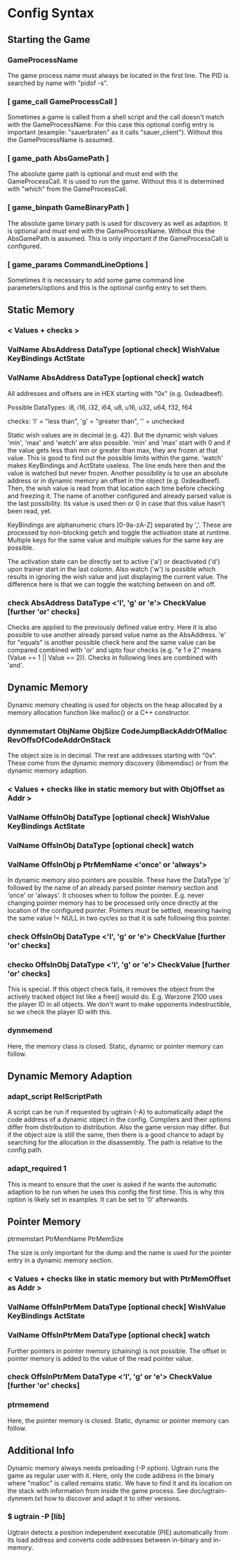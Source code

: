 # Config Syntax

## Starting the Game

### GameProcessName

The game process name must always be located in the first line.
The PID is searched by name with "pidof -s".

### [ game_call GameProcessCall ]

Sometimes a game is called from a shell script and the call doesn't match
with the GameProcessName. For this case this optional config entry is
important (example: "sauerbraten" as it calls "sauer_client"). Without
this the GameProcessName is assumed.

### [ game_path AbsGamePath ]

The absolute game path is optional and must end with the GameProcessCall.
It is used to run the game. Without this it is determined with "which"
from the GameProcessCall.

### [ game_binpath GameBinaryPath ]

The absolute game binary path is used for discovery as well as adaption.
It is optional and must end with the GameProcessName. Without this the
AbsGamePath is assumed. This is only important if the GameProcessCall is
configured.

### [ game_params CommandLineOptions ]

Sometimes it is necessary to add some game command line parameters/options
and this is the optional config entry to set them.

## Static Memory

### < Values + checks >

### ValName AbsAddress DataType [optional check] WishValue KeyBindings ActState
### ValName AbsAddress DataType [optional check] watch

All addresses and offsets are in HEX starting with "0x" (e.g. 0xdeadbeef).

Possible DataTypes: i8, i16, i32, i64, u8, u16, u32, u64, f32, f64

checks: 'l' = "less than", 'g' = "greater than", '' = unchecked

Static wish values are in decimal (e.g. 42). But the dynamic wish values
'min', 'max' and 'watch' are also possible. 'min' and 'max' start with 0
and if the value gets less than min or greater than max, they are frozen
at that value. This is good to find out the possible limits within the
game. 'watch' makes KeyBindings and ActState useless. The line ends here
then and the value is watched but never frozen. Another possibility is
to use an absolute address or in dynamic memory an offset in the object
(e.g. 0xdeadbeef). Then, the wish value is read from that location each
time before checking and freezing it. The name of another configured and
already parsed value is the last possibility. Its value is used then or
0 in case that this value hasn't been read, yet.

KeyBindings are alphanumeric chars [0-9a-zA-Z] separated by ','. These are
processed by non-blocking getch and toggle the activation state at
runtime. Multiple keys for the same value and multiple values for the same
key are possible.

The activation state can be directly set to active ('a') or deactivated
('d') upon trainer start in the last colomn. Also watch ('w') is possible
which results in ignoring the wish value and just displaying the current
value. The difference here is that we can toggle the watching between on
and off.

### check AbsAddress DataType <'l', 'g' or 'e'> CheckValue [further 'or' checks]

Checks are applied to the previously defined value entry. Here it is also
possible to use another already parsed value name as the AbsAddress.
'e' for "equals" is another possible check here and the same value can be
compared combined with 'or' and upto four checks (e.g. "e 1 e 2" means
(Value == 1 || Value == 2)). Checks in following lines are combined with
'and'.


## Dynamic Memory

Dynamic memory cheating is used for objects on the heap allocated by a
memory allocation function like malloc() or a C++ constructor.

### dynmemstart ObjName ObjSize CodeJumpBackAddrOfMalloc RevOffsOfCodeAddrOnStack

The object size is in decimal. The rest are addresses starting with "0x".
These come from the dynamic memory discovery (libmemdisc) or from the
dynamic memory adaption.

### < Values + checks like in static memory but with ObjOffset as Addr >

### ValName OffsInObj DataType [optional check] WishValue KeyBindings ActState
### ValName OffsInObj DataType [optional check] watch

### ValName OffsInObj p PtrMemName <'once' or 'always'>

In dynamic memory also pointers are possible. These have the DataType
'p' followed by the name of an already parsed pointer memory section
and 'once' or 'always'. It chooses when to follow the pointer. E.g.
never changing pointer memory has to be processed only once directly
at the location of the configured pointer. Pointers must be settled,
meaning having the same value != NULL in two cycles so that it is safe
following this pointer.

### check OffsInObj DataType <'l', 'g' or 'e'> CheckValue [further 'or' checks]

### checko OffsInObj DataType <'l', 'g' or 'e'> CheckValue [further 'or' checks]

This is special. If this object check fails, it removes the object from
the actively tracked object list like a free() would do. E.g. Warzone
2100 uses the player ID in all objects. We don't want to make opponents
indestructible, so we check the player ID with this.

### dynmemend

Here, the memory class is closed. Static, dynamic or pointer memory can
follow.

## Dynamic Memory Adaption

### adapt_script RelScriptPath

A script can be run if requested by ugtrain (-A) to automatically adapt
the code address of a dynamic object in the config. Compilers and their
options differ from distribution to distribution. Also the game version
may differ. But if the object size is still the same, then there is a
good chance to adapt by searching for the allocation in the disassembly.
The path is relative to the config path.

### adapt_required 1

This is meant to ensure that the user is asked if he wants the automatic
adaption to be run when he uses this config the first time. This is why
this option is likely set in examples. It can be set to '0' afterwards.

## Pointer Memory

ptrmemstart PtrMemName PtrMemSize

The size is only important for the dump and the name is used for the
pointer entry in a dynamic memory section.

### < Values + checks like in static memory but with PtrMemOffset as Addr >

### ValName OffsInPtrMem DataType [optional check] WishValue KeyBindings ActState
### ValName OffsInPtrMem DataType [optional check] watch

Further pointers in pointer memory (chaining) is not possible. The offset
in pointer memory is added to the value of the read pointer value.

### check OffsInPtrMem DataType <'l', 'g' or 'e'> CheckValue [further 'or' checks]

### ptrmemend

Here, the pointer memory is closed. Static, dynamic or pointer memory can
follow.

## Additional Info

Dynamic memory always needs preloading (-P option). Ugtrain runs the game
as regular user with it. Here, only the code address in the binary where
"malloc" is called remains static. We have to find it and its location on
the stack with information from inside the game process.
See doc/ugtrain-dynmem.txt how to discover and adapt it to other versions.

### $ ugtrain -P [lib] <config>

Ugtrain detects a position independent executable (PIE) automatically from
its load address and converts code addresses between in-binary and
in-memory.
